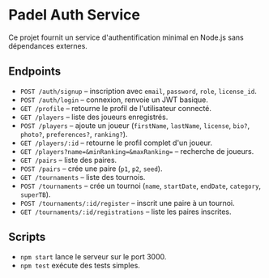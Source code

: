 # Padel Auth Service

Ce projet fournit un service d'authentification minimal en Node.js sans dépendances externes.

## Endpoints
- `POST /auth/signup` – inscription avec `email`, `password`, `role`, `license_id`.
- `POST /auth/login` – connexion, renvoie un JWT basique.
- `GET /profile` – retourne le profil de l'utilisateur connecté.
- `GET /players` – liste des joueurs enregistrés.
- `POST /players` – ajoute un joueur (`firstName`, `lastName`, `license`, `bio?`, `photo?`, `preferences?`, `ranking?`).
- `GET /players/:id` – retourne le profil complet d'un joueur.
- `GET /players?name=&minRanking=&maxRanking=` – recherche de joueurs.
- `GET /pairs` – liste des paires.
- `POST /pairs` – crée une paire (`p1`, `p2`, `seed`).
- `GET /tournaments` – liste des tournois.
- `POST /tournaments` – crée un tournoi (`name`, `startDate`, `endDate`, `category`, `superTB`).
- `POST /tournaments/:id/register` – inscrit une paire à un tournoi.
- `GET /tournaments/:id/registrations` – liste les paires inscrites.

## Scripts
- `npm start` lance le serveur sur le port 3000.
- `npm test` exécute des tests simples.
